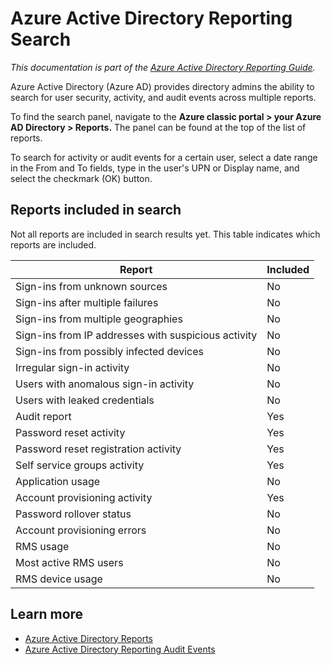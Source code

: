 <properties
	pageTitle="Azure Active Directory Reporting Search"
	description="How to search your Azure Active Directory's security, activity and audit reports"
	services="active-directory"
	documentationCenter=""
	authors="dhanyahk"
	manager="femila"
	editor=""/>

<tags
	ms.service="active-directory"
	ms.devlang="na"
	ms.topic="article"
	ms.tgt_pltfrm="na"
	ms.workload="identity"
	ms.date="03/07/2016"
	ms.author="dhanyahk"/>

# Azure Active Directory Reporting Search

*This documentation is part of the [Azure Active Directory Reporting Guide](active-directory-reporting-guide.md).*

Azure Active Directory (Azure AD) provides directory admins the ability to search for user security, activity, and audit events across multiple reports.

To find the search panel, navigate to the **Azure classic portal > your Azure AD Directory > Reports.** The panel can be found at the top of the list of reports.

To search for activity or audit events for a certain user, select a date range in the From and To fields, type in the user's UPN or Display name, and select the checkmark (OK) button.

## Reports included in search

Not all reports are included in search results yet. This table indicates which reports are included.

Report                                              | Included
--------------------------------------------------- | --------
Sign-ins from unknown sources                       | No
Sign-ins after multiple failures                    | No
Sign-ins from multiple geographies                  | No
Sign-ins from IP addresses with suspicious activity | No
Sign-ins from possibly infected devices             | No
Irregular sign-in activity                          | No
Users with anomalous sign-in activity               | No
Users with leaked credentials                       | No
Audit report                                        | Yes
Password reset activity                             | Yes
Password reset registration activity                | Yes
Self service groups activity                        | Yes
Application usage                                   | No
Account provisioning activity                       | Yes
Password rollover status                            | No
Account provisioning errors                         | No
RMS usage                                           | No
Most active RMS users                               | No
RMS device usage                                    | No


## Learn more

 - [Azure Active Directory Reports](active-directory-view-access-usage-reports.md)
 - [Azure Active Directory Reporting Audit Events](active-directory-reporting-audit-events.md)
